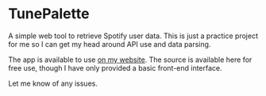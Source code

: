 # TunePalette
A simple web tool to retrieve Spotify user data. This is just a practice project for me so I can get my head around API use and data parsing.

The app is available to use [on my website](https://www.lukeonline.net/projects/tunepalette/). The source is available here for free use, though I have only provided a basic front-end interface.

Let me know of any issues.